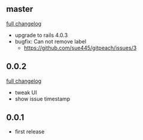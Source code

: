 ## master
[full changelog](http://github.com/sue445/gitpeach/compare/0.0.2...master)

* upgrade to rails 4.0.3
* bugfix: Can not remove label
  * https://github.com/sue445/gitpeach/issues/3

## 0.0.2
[full changelog](http://github.com/sue445/gitpeach/compare/0.0.1...0.0.2)

* tweak UI
* show issue timestamp

## 0.0.1
* first release
